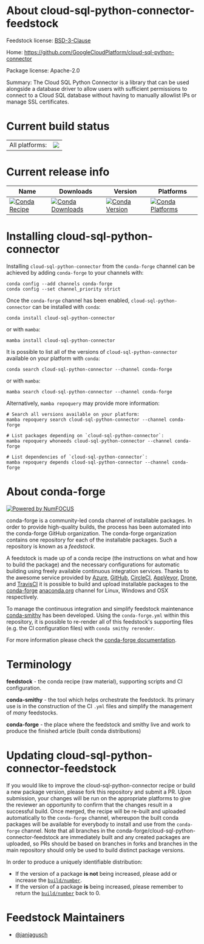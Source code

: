 About cloud-sql-python-connector-feedstock
==========================================

Feedstock license: [BSD-3-Clause](https://github.com/conda-forge/cloud-sql-python-connector-feedstock/blob/main/LICENSE.txt)

Home: https://github.com/GoogleCloudPlatform/cloud-sql-python-connector

Package license: Apache-2.0

Summary: The Cloud SQL Python Connector is a library that can be used alongside a database driver to allow users with sufficient permissions to connect to a Cloud SQL database without having to manually allowlist IPs or manage SSL certificates.

Current build status
====================


<table><tr><td>All platforms:</td>
    <td>
      <a href="https://dev.azure.com/conda-forge/feedstock-builds/_build/latest?definitionId=13421&branchName=main">
        <img src="https://dev.azure.com/conda-forge/feedstock-builds/_apis/build/status/cloud-sql-python-connector-feedstock?branchName=main">
      </a>
    </td>
  </tr>
</table>

Current release info
====================

| Name | Downloads | Version | Platforms |
| --- | --- | --- | --- |
| [![Conda Recipe](https://img.shields.io/badge/recipe-cloud--sql--python--connector-green.svg)](https://anaconda.org/conda-forge/cloud-sql-python-connector) | [![Conda Downloads](https://img.shields.io/conda/dn/conda-forge/cloud-sql-python-connector.svg)](https://anaconda.org/conda-forge/cloud-sql-python-connector) | [![Conda Version](https://img.shields.io/conda/vn/conda-forge/cloud-sql-python-connector.svg)](https://anaconda.org/conda-forge/cloud-sql-python-connector) | [![Conda Platforms](https://img.shields.io/conda/pn/conda-forge/cloud-sql-python-connector.svg)](https://anaconda.org/conda-forge/cloud-sql-python-connector) |

Installing cloud-sql-python-connector
=====================================

Installing `cloud-sql-python-connector` from the `conda-forge` channel can be achieved by adding `conda-forge` to your channels with:

```
conda config --add channels conda-forge
conda config --set channel_priority strict
```

Once the `conda-forge` channel has been enabled, `cloud-sql-python-connector` can be installed with `conda`:

```
conda install cloud-sql-python-connector
```

or with `mamba`:

```
mamba install cloud-sql-python-connector
```

It is possible to list all of the versions of `cloud-sql-python-connector` available on your platform with `conda`:

```
conda search cloud-sql-python-connector --channel conda-forge
```

or with `mamba`:

```
mamba search cloud-sql-python-connector --channel conda-forge
```

Alternatively, `mamba repoquery` may provide more information:

```
# Search all versions available on your platform:
mamba repoquery search cloud-sql-python-connector --channel conda-forge

# List packages depending on `cloud-sql-python-connector`:
mamba repoquery whoneeds cloud-sql-python-connector --channel conda-forge

# List dependencies of `cloud-sql-python-connector`:
mamba repoquery depends cloud-sql-python-connector --channel conda-forge
```


About conda-forge
=================

[![Powered by
NumFOCUS](https://img.shields.io/badge/powered%20by-NumFOCUS-orange.svg?style=flat&colorA=E1523D&colorB=007D8A)](https://numfocus.org)

conda-forge is a community-led conda channel of installable packages.
In order to provide high-quality builds, the process has been automated into the
conda-forge GitHub organization. The conda-forge organization contains one repository
for each of the installable packages. Such a repository is known as a *feedstock*.

A feedstock is made up of a conda recipe (the instructions on what and how to build
the package) and the necessary configurations for automatic building using freely
available continuous integration services. Thanks to the awesome service provided by
[Azure](https://azure.microsoft.com/en-us/services/devops/), [GitHub](https://github.com/),
[CircleCI](https://circleci.com/), [AppVeyor](https://www.appveyor.com/),
[Drone](https://cloud.drone.io/welcome), and [TravisCI](https://travis-ci.com/)
it is possible to build and upload installable packages to the
[conda-forge](https://anaconda.org/conda-forge) [anaconda.org](https://anaconda.org/)
channel for Linux, Windows and OSX respectively.

To manage the continuous integration and simplify feedstock maintenance
[conda-smithy](https://github.com/conda-forge/conda-smithy) has been developed.
Using the ``conda-forge.yml`` within this repository, it is possible to re-render all of
this feedstock's supporting files (e.g. the CI configuration files) with ``conda smithy rerender``.

For more information please check the [conda-forge documentation](https://conda-forge.org/docs/).

Terminology
===========

**feedstock** - the conda recipe (raw material), supporting scripts and CI configuration.

**conda-smithy** - the tool which helps orchestrate the feedstock.
                   Its primary use is in the construction of the CI ``.yml`` files
                   and simplify the management of *many* feedstocks.

**conda-forge** - the place where the feedstock and smithy live and work to
                  produce the finished article (built conda distributions)


Updating cloud-sql-python-connector-feedstock
=============================================

If you would like to improve the cloud-sql-python-connector recipe or build a new
package version, please fork this repository and submit a PR. Upon submission,
your changes will be run on the appropriate platforms to give the reviewer an
opportunity to confirm that the changes result in a successful build. Once
merged, the recipe will be re-built and uploaded automatically to the
`conda-forge` channel, whereupon the built conda packages will be available for
everybody to install and use from the `conda-forge` channel.
Note that all branches in the conda-forge/cloud-sql-python-connector-feedstock are
immediately built and any created packages are uploaded, so PRs should be based
on branches in forks and branches in the main repository should only be used to
build distinct package versions.

In order to produce a uniquely identifiable distribution:
 * If the version of a package **is not** being increased, please add or increase
   the [``build/number``](https://docs.conda.io/projects/conda-build/en/latest/resources/define-metadata.html#build-number-and-string).
 * If the version of a package **is** being increased, please remember to return
   the [``build/number``](https://docs.conda.io/projects/conda-build/en/latest/resources/define-metadata.html#build-number-and-string)
   back to 0.

Feedstock Maintainers
=====================

* [@janjagusch](https://github.com/janjagusch/)


<!-- dummy commit to enable rerendering -->

